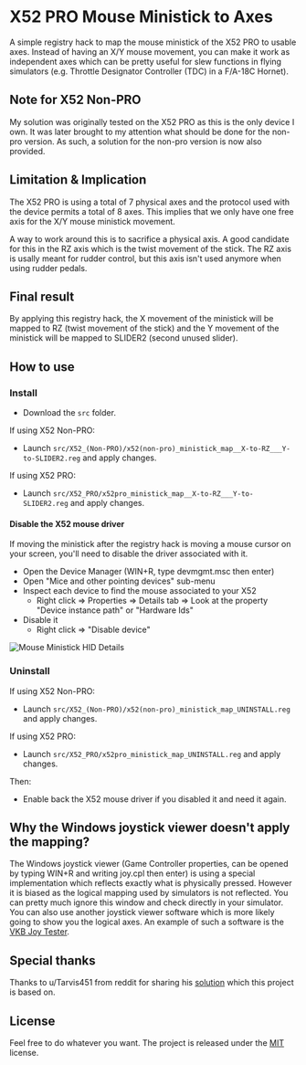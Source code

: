 # X52 PRO Mouse Ministick to Axes
A simple registry hack to map the mouse ministick of the X52 PRO to usable axes. Instead of having an X/Y mouse movement, you can make it work as independent axes which can be pretty useful for slew functions in flying simulators (e.g. Throttle Designator Controller (TDC) in a F/A-18C Hornet).

## Note for X52 Non-PRO
My solution was originally tested on the X52 PRO as this is the only device I own. It was later brought to my attention what should be done for the non-pro version. As such, a solution for the non-pro version is now also provided.

## Limitation & Implication
The X52 PRO is using a total of 7 physical axes and the protocol used with the device permits a total of 8 axes. This implies that we only have one free axis for the X/Y mouse ministick movement. 

A way to work around this is to sacrifice a physical axis. A good candidate for this in the RZ axis which is the twist movement of the stick. The RZ axis is usally meant for rudder control, but this axis isn't used anymore when using rudder pedals.

## Final result
By applying this registry hack, the X movement of the ministick will be mapped to RZ (twist movement of the stick) and the Y movement of the ministick will be mapped to SLIDER2 (second unused slider).

## How to use

### Install

- Download the `src` folder.

If using X52 Non-PRO:
  - Launch `src/X52_(Non-PRO)/x52(non-pro)_ministick_map__X-to-RZ___Y-to-SLIDER2.reg` and apply changes.

If using X52 PRO:
  - Launch `src/X52_PRO/x52pro_ministick_map__X-to-RZ___Y-to-SLIDER2.reg` and apply changes.

#### Disable the X52 mouse driver
If moving the ministick after the registry hack is moving a mouse cursor on your screen, you'll need to disable the driver associated with it.

- Open the Device Manager (WIN+R, type devmgmt.msc then enter)
- Open "Mice and other pointing devices" sub-menu
- Inspect each device to find the mouse associated to your X52
    - Right click => Properties => Details tab => Look at the property "Device instance path" or "Hardware Ids"
- Disable it
    - Right click => "Disable device"

![Mouse Ministick HID Details](./res/ministick_hid_details.png)


### Uninstall

If using X52 Non-PRO:
  - Launch `src/X52_(Non-PRO)/x52(non-pro)_ministick_map_UNINSTALL.reg` and apply changes.

If using X52 PRO:
  - Launch `src/X52_PRO/x52pro_ministick_map_UNINSTALL.reg` and apply changes.

Then:
  - Enable back the X52 mouse driver if you disabled it and need it again.


## Why the Windows joystick viewer doesn't apply the mapping?
The Windows joystick viewer (Game Controller properties, can be opened by typing WIN+R and writing joy.cpl then enter) is using a special implementation which reflects exactly what is physically pressed. However it is biased as the logical mapping used by simulators is not reflected. You can pretty much ignore this window and check directly in your simulator. You can also use another joystick viewer software which is more likely going to show you the logical axes. An example of such a software is the [VKB Joy Tester](https://vkbcontrollers.com/?page_id=4609).

## Special thanks
Thanks to u/Tarvis451 from reddit for sharing his [solution](https://www.reddit.com/r/hotas/comments/2rs6un/how_to_turn_x55_mouse_ministick_into_joystick_axes/) which this project is based on.

## License

Feel free to do whatever you want. The project is released under the [MIT](./LICENSE.md) license.